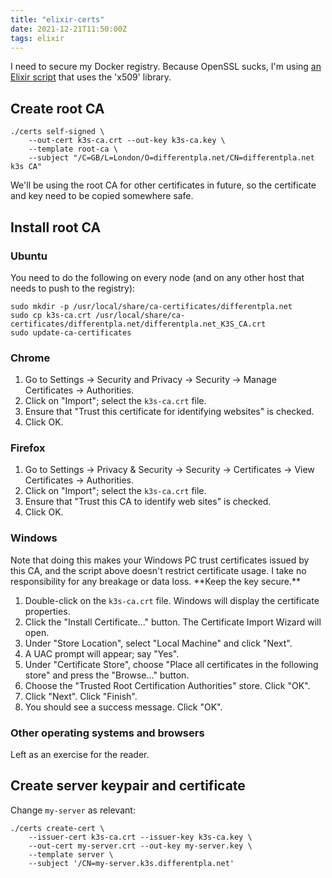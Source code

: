```yaml
---
title: "elixir-certs"
date: 2021-12-21T11:50:00Z
tags: elixir
---
```


I need to secure my Docker registry. Because OpenSSL sucks, I'm using
[an Elixir script](https://github.com/rlipscombe/elixir-certs) that uses the 'x509' library.

## Create root CA

```
./certs self-signed \
    --out-cert k3s-ca.crt --out-key k3s-ca.key \
    --template root-ca \
    --subject "/C=GB/L=London/O=differentpla.net/CN=differentpla.net k3s CA"
```

We'll be using the root CA for other certificates in future, so the certificate and key need to be copied somewhere
safe.

## Install root CA

### Ubuntu

You need to do the following on every node (and on any other host that needs to push to the registry):

```
sudo mkdir -p /usr/local/share/ca-certificates/differentpla.net
sudo cp k3s-ca.crt /usr/local/share/ca-certificates/differentpla.net/differentpla.net_K3S_CA.crt
sudo update-ca-certificates
```

### Chrome

1. Go to Settings -> Security and Privacy -> Security -> Manage Certificates -> Authorities.
2. Click on "Import"; select the `k3s-ca.crt` file.
3. Ensure that "Trust this certificate for identifying websites" is checked.
4. Click OK.

### Firefox

1. Go to Settings -> Privacy & Security -> Security -> Certificates -> View Certificates -> Authorities.
2. Click on "Import"; select the `k3s-ca.crt` file.
3. Ensure that "Trust this CA to identify web sites" is checked.
4. Click OK.

### Windows

<div class="callout callout-warning" markdown="span">
Note that doing this makes your Windows PC trust certificates issued by this CA, and the script above doesn't restrict
certificate usage. I take no responsibility for any breakage or data loss. **Keep the key secure.**
</div>

1. Double-click on the `k3s-ca.crt` file. Windows will display the certificate properties.
2. Click the "Install Certificate..." button. The Certificate Import Wizard will open.
3. Under "Store Location", select "Local Machine" and click "Next".
4. A UAC prompt will appear; say "Yes".
5. Under "Certificate Store", choose "Place all certificates in the following store" and press the "Browse..." button.
6. Choose the "Trusted Root Certification Authorities" store. Click "OK".
7. Click "Next". Click "Finish".
8. You should see a success message. Click "OK".

### Other operating systems and browsers

Left as an exercise for the reader.

## Create server keypair and certificate

Change `my-server` as relevant:

```
./certs create-cert \
    --issuer-cert k3s-ca.crt --issuer-key k3s-ca.key \
    --out-cert my-server.crt --out-key my-server.key \
    --template server \
    --subject '/CN=my-server.k3s.differentpla.net'
```
